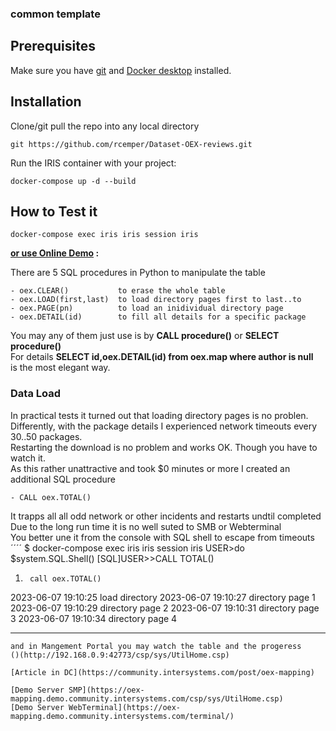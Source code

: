 ### common template

## Prerequisites
Make sure you have [git](https://git-scm.com/book/en/v2/Getting-Started-Installing-Git) and [Docker desktop](https://www.docker.com/products/docker-desktop) installed.

## Installation 
Clone/git pull the repo into any local directory
```
git https://github.com/rcemper/Dataset-OEX-reviews.git
```
Run the IRIS container with your project: 
```
docker-compose up -d --build
```
## How to Test it
```
docker-compose exec iris iris session iris
```
**[or use Online Demo](https://oex-mapping.demo.community.intersystems.com/csp/sys/%25CSP.Portal.Home.zen) :**

There are 5 SQL procedures in Python to manipulate the table    
````
- oex.CLEAR()           to erase the whole table   
- oex.LOAD(first,last)  to load directory pages first to last..to   
- oex.PAGE(pn)          to load an inidividual directory page   
- oex.DETAIL(id)        to fill all details for a specific package   
````
You may any of them just use is by **CALL procedure()** or **SELECT procedure()**  
For details  **SELECT id,oex.DETAIL(id) from oex.map where author is null**    
is the most elegant way.  

### Data Load 
In practical tests it turned out that loading directory pages is no problen.   
Differently, with the package details I experienced network timeouts every 30..50 packages.   
Restarting the download is no problem and works OK. Though you have to watch it.   
As this rather unattractive and took $0 minutes or more I created an additional SQL procedure   
````
- CALL oex.TOTAL()
````
It trapps all all odd network or other incidents and restarts undtil completed   
Due to the long run time it is no well suted to SMB or Webterminal   
You better une it from the console with SQL shell to escape from timeouts   
´´´´
$ docker-compose exec iris iris session iris
USER>do $system.SQL.Shell()
[SQL]USER>>CALL TOTAL()
1.      call oex.TOTAL()
2023-06-07 19:10:25 load directory
2023-06-07 19:10:27 directory page 1
2023-06-07 19:10:29 directory page 2
2023-06-07 19:10:31 directory page 3
2023-06-07 19:10:34 directory page 4
- - - - 
````
and in Mangement Portal you may watch the table and the progeress   
()(http://192.168.0.9:42773/csp/sys/UtilHome.csp)

[Article in DC](https://community.intersystems.com/post/oex-mapping)   

[Demo Server SMP](https://oex-mapping.demo.community.intersystems.com/csp/sys/UtilHome.csp)   
[Demo Server WebTerminal](https://oex-mapping.demo.community.intersystems.com/terminal/)    
        
